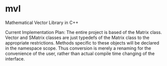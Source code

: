 # mvl
Mathematical Vector Library in C++

Current Implementation Plan:
The entire project is based of the Matrix class. Vector and SMatrix classes
are just typedefs of the Matrix class to the appropriate restrictions. Methods
specific to these objects will be declared in the namespace scope. Thus conversion
is merely a renaming for the convenience of the user, rather than actual
compile time changing of the interface.
